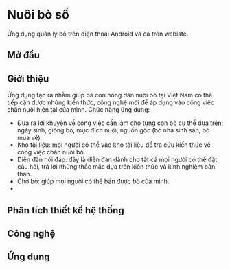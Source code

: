 # Nuôi bò số
Ứng dụng quản lý bò trên điện thoại Android và cả trên webiste.

Mở đầu
-----------

Giới thiệu
---------
Ứng dụng tạo ra nhằm giúp bà con nông dân nuôi bò tại Việt Nam có thể tiếp cận dược những kiến thức, công nghệ mới để áp dụng vào công việc chăn nuôi hiện tại của mình.
Chức năng ứng dụng:
* Đưa ra lời khuyên về công việc cần làm cho từng con bò cụ thể dựa trên: ngày sinh, giống bò, mục đích nuôi, nguồn gốc (bò nhà sinh sản, bò mua về).
* Kho tài liệu: mọi người có thể vào kho tài liệu để tra cứu kiến thức về công việc chăn nuôi bò.
* Diễn đàn hỏi đáp: đây là diễn đàn dành cho tất cả mọi người có thể đặt câu hỏi, trả lời những thắc mắc dựa trên kiến thức và kinh nghiệm bản thân.
* Chợ bò: giúp mọi người có thể bán được bò của mình.
* 
Phân tích thiết kế hệ thống
---------------------------

Công nghệ
----------

Ứng dụng
---------
